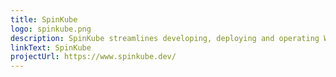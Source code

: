 ```yaml
---
title: SpinKube
logo: spinkube.png
description: SpinKube streamlines developing, deploying and operating WebAssembly workloads in Kubernetes.
linkText: SpinKube
projectUrl: https://www.spinkube.dev/
---
```

